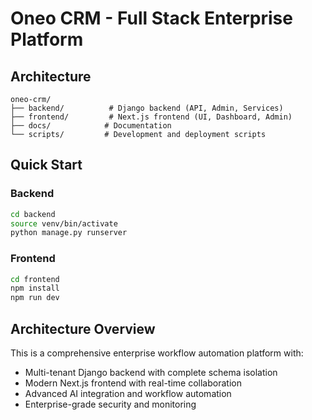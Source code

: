 
# Oneo CRM - Full Stack Enterprise Platform

## Architecture

```
oneo-crm/
├── backend/          # Django backend (API, Admin, Services)
├── frontend/         # Next.js frontend (UI, Dashboard, Admin)
├── docs/            # Documentation
└── scripts/         # Development and deployment scripts
```

## Quick Start

### Backend
```bash
cd backend
source venv/bin/activate
python manage.py runserver
```

### Frontend  
```bash
cd frontend
npm install
npm run dev
```

## Architecture Overview

This is a comprehensive enterprise workflow automation platform with:
- Multi-tenant Django backend with complete schema isolation
- Modern Next.js frontend with real-time collaboration
- Advanced AI integration and workflow automation
- Enterprise-grade security and monitoring

